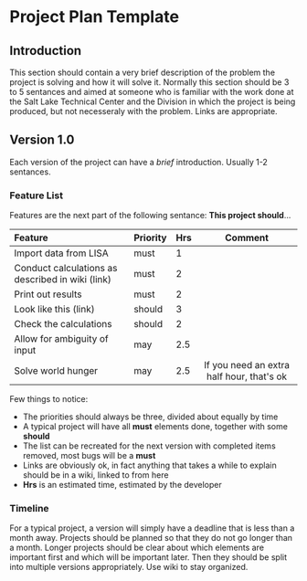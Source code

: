 # Project Plan Template

## Introduction

This section should contain a very brief description of the problem the project is solving and how it will solve it. Normally this section should be 3 to 5 sentances and aimed at someone who is familiar with the work done at the Salt Lake Technical Center and the Division in which the project is being produced, but not necesseraly with the problem. Links are appropriate. 

## Version 1.0

Each version of the project can have a *brief* introduction. Usually 1-2 sentances. 

### Feature List

Features are the next part of the following sentance: **This project should**...

| Feature | Priority |Hrs| Comment |
| :----------------------------------- |:-----|:-----| :-----------------------------------:|
| Import data from LISA |must|1||
| Conduct calculations as described in wiki (link)|must|2||
| Print out results |must|2||
| Look like this (link) |should|3||
| Check the calculations |should|2||
| Allow for ambiguity of input |may|2.5||
| Solve world hunger |may|2.5| If you need an extra half hour, that's ok|

Few things to notice:
* The priorities should always be three, divided about equally by time
* A typical project will have all **must** elements done, together with some **should**
* The list can be recreated for the next version with completed items removed, most bugs will be a **must**
* Links are obviously ok, in fact anything that takes a while to explain should be in a wiki, linked to from here
* **Hrs** is an estimated time, estimated by the developer

### Timeline

For a typical project, a version will simply have a deadline that is less than a month away. Projects should be planned so that they do not go longer than a month. Longer projects should be clear about which elements are important first and which will be important later. Then they should be split into multiple versions appropriately. Use wiki to stay organized. 
